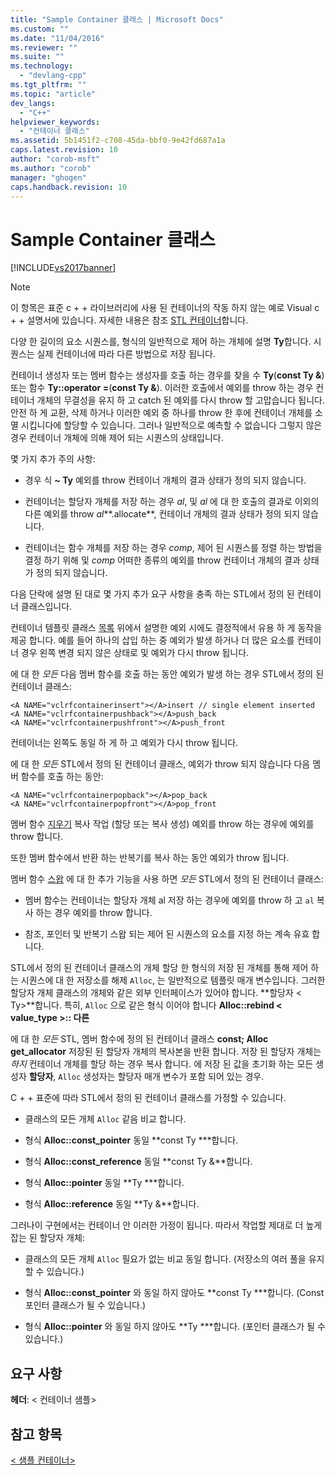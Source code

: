 ```yaml
---
title: "Sample Container 클래스 | Microsoft Docs"
ms.custom: ""
ms.date: "11/04/2016"
ms.reviewer: ""
ms.suite: ""
ms.technology: 
  - "devlang-cpp"
ms.tgt_pltfrm: ""
ms.topic: "article"
dev_langs: 
  - "C++"
helpviewer_keywords: 
  - "컨테이너 클래스"
ms.assetid: 5b1451f2-c708-45da-bbf0-9e42fd687a1a
caps.latest.revision: 10
author: "corob-msft"
ms.author: "corob"
manager: "ghogen"
caps.handback.revision: 10
---
```

# Sample Container 클래스
[!INCLUDE[vs2017banner](../assembler/inline/includes/vs2017banner.md)]

> [!NOTE]
>  이 항목은 표준 c + + 라이브러리에 사용 된 컨테이너의 작동 하지 않는 예로 Visual c + + 설명서에 있습니다. 자세한 내용은 참조 [STL 컨테이너](../standard-library/stl-containers.md)합니다.  
  
 다양 한 길이의 요소 시퀀스를, 형식의 일반적으로 제어 하는 개체에 설명 **Ty**합니다. 시퀀스는 실제 컨테이너에 따라 다른 방법으로 저장 됩니다.  
  
 컨테이너 생성자 또는 멤버 함수는 생성자를 호출 하는 경우를 찾을 수 **Ty**(**const Ty &**) 또는 함수 **Ty::operator =**(**const Ty &**). 이러한 호출에서 예외를 throw 하는 경우 컨테이너 개체의 무결성을 유지 하 고 catch 된 예외를 다시 throw 할 고맙습니다 됩니다. 안전 하 게 교환, 삭제 하거나 이러한 예외 중 하나를 throw 한 후에 컨테이너 개체를 소멸 시킵니다에 할당할 수 있습니다. 그러나 일반적으로 예측할 수 없습니다 그렇지 않은 경우 컨테이너 개체에 의해 제어 되는 시퀀스의 상태입니다.  
  
 몇 가지 추가 주의 사항:  
  
-   경우 식 **~ Ty** 예외를 throw 컨테이너 개체의 결과 상태가 정의 되지 않습니다.  
  
-   컨테이너는 할당자 개체를 저장 하는 경우 *al*, 및 *al* 에 대 한 호출의 결과로 이외의 다른 예외를 throw *al***.allocate**, 컨테이너 개체의 결과 상태가 정의 되지 않습니다.  
  
-   컨테이너는 함수 개체를 저장 하는 경우 *comp*, 제어 된 시퀀스를 정렬 하는 방법을 결정 하기 위해 및 *comp* 어떠한 종류의 예외를 throw 컨테이너 개체의 결과 상태가 정의 되지 않습니다.  
  
 다음 단락에 설명 된 대로 몇 가지 추가 요구 사항을 충족 하는 STL에서 정의 된 컨테이너 클래스입니다.  
  
 컨테이너 템플릿 클래스 [목록](../standard-library/list-class.md) 위에서 설명한 예외 시에도 결정적에서 유용 하 게 동작을 제공 합니다. 예를 들어 하나의 삽입 하는 중 예외가 발생 하거나 더 많은 요소를 컨테이너 경우 왼쪽 변경 되지 않은 상태로 및 예외가 다시 throw 됩니다.  
  
 에 대 한 *모든* 다음 멤버 함수를 호출 하는 동안 예외가 발생 하는 경우 STL에서 정의 된 컨테이너 클래스:  
  
```  
<A NAME="vclrfcontainerinsert"></A>insert // single element inserted  
<A NAME="vclrfcontainerpushback"></A>push_back  
<A NAME="vclrfcontainerpushfront"></A>push_front  
```  
  
 컨테이너는 왼쪽도 동일 하 게 하 고 예외가 다시 throw 됩니다.  
  
 에 대 한 *모든* STL에서 정의 된 컨테이너 클래스, 예외가 throw 되지 않습니다 다음 멤버 함수를 호출 하는 동안:  
  
```  
<A NAME="vclrfcontainerpopback"></A>pop_back  
<A NAME="vclrfcontainerpopfront"></A>pop_front  
```  
  
 멤버 함수 [지우기](../standard-library/container-class-erase.md) 복사 작업 (할당 또는 복사 생성) 예외를 throw 하는 경우에 예외를 throw 합니다.  
  
 또한 멤버 함수에서 반환 하는 반복기를 복사 하는 동안 예외가 throw 됩니다.  
  
 멤버 함수 [스왑](../standard-library/container-class-swap.md) 에 대 한 추가 기능을 사용 하면 *모든* STL에서 정의 된 컨테이너 클래스:  
  
-   멤버 함수는 컨테이너는 할당자 개체 al 저장 하는 경우에 예외를 throw 하 고 `al` 복사 하는 경우 예외를 throw 합니다.  
  
-   참조, 포인터 및 반복기 스왑 되는 제어 된 시퀀스의 요소를 지정 하는 계속 유효 합니다.  
  
 STL에서 정의 된 컨테이너 클래스의 개체 할당 한 형식의 저장 된 개체를 통해 제어 하는 시퀀스에 대 한 저장소를 해제 `Alloc`, 는 일반적으로 템플릿 매개 변수입니다. 그러한 할당자 개체 클래스의 개체와 같은 외부 인터페이스가 있어야 합니다. **할당자 \< Ty>**합니다. 특히, `Alloc` 으로 같은 형식 이어야 합니다 **Alloc::rebind \< value_type >:: 다른**  
  
 에 대 한 *모든* STL, 멤버 함수에 정의 된 컨테이너 클래스 **const; Alloc get_allocator** 저장된 된 할당자 개체의 복사본을 반환 합니다. 저장 된 할당자 개체는 *하지* 컨테이너 개체를 할당 하는 경우 복사 합니다. 에 저장 된 값을 초기화 하는 모든 생성자 **할당자**,  `Alloc` 생성자는 할당자 매개 변수가 포함 되어 있는 경우.  
  
 C + + 표준에 따라 STL에서 정의 된 컨테이너 클래스를 가정할 수 있습니다.  
  
-   클래스의 모든 개체 `Alloc` 같음 비교 합니다.  
  
-   형식 **Alloc::const_pointer** 동일 **const Ty \***합니다.  
  
-   형식 **Alloc::const_reference** 동일 **const Ty &**합니다.  
  
-   형식 **Alloc::pointer** 동일 **Ty \***합니다.  
  
-   형식 **Alloc::reference** 동일 **Ty &**합니다.  
  
 그러나이 구현에서는 컨테이너 안 이러한 가정이 됩니다. 따라서 작업할 제대로 더 높게 잡는 된 할당자 개체:  
  
-   클래스의 모든 개체 `Alloc` 필요가 없는 비교 동일 합니다. (저장소의 여러 풀을 유지할 수 있습니다.)  
  
-   형식 **Alloc::const_pointer** 와 동일 하지 않아도 **const Ty \***합니다. (Const 포인터 클래스가 될 수 있습니다.)  
  
-   형식 **Alloc::pointer** 와 동일 하지 않아도 **Ty \***합니다. (포인터 클래스가 될 수 있습니다.)  
  
## <a name="requirements"></a>요구 사항  
 **헤더**: \< 컨테이너 샘플>  
  
## <a name="see-also"></a>참고 항목  
 [\< 샘플 컨테이너>](../standard-library/sample-container.md)

